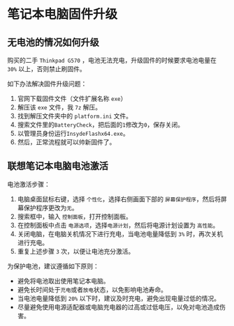 # 笔记本电脑固件升级

## 无电池的情况如何升级

购买的二手 `Thinkpad G570` ，电池无法充电，升级固件的时候要求电池电量在 `30%` 以上，否则禁止刷固件。

如下办法解决固件升级问题：

1. 官网下载固件文件（文件扩展名称 `exe`）
2. 解压该 `exe` 文件，我 `7z` 解压。
3. 找到解压文件夹中的 `platform.ini` 文件。
4. 搜索文件里的`BatteryCheck`，把后面的`1`修改为`0`，保存关闭。
5. 以管理员身份运行`InsydeFlashx64.exe`。
6. 然后，正常流程就可以帅新固件了。



## 联想笔记本电脑电池激活



电池激活步骤：

1. 电脑桌面鼠标右键，选择 `个性化`，选择右侧画面下部的 `屏幕保护程序`，然后将屏幕保护程序更改为`无`。
2. 搜索框中，输入 `控制面板`，打开控制面板。
3. 在控制面板中点击 `电源选项`，选择`电源计划`，然后将电源计划设置为 `高性能`。
4. 关闭电脑，在电脑关机情况下进行充电，当电池电量降低到 `3%` 时，再次关机进行充电。
5. 重复上述步骤 `3` 次，以便让电池充分激活。

为保护电池，建议遵循如下原则：

- 避免将电池取出使用笔记本电脑。
- 避免长时间处于`充电`或者`放电`状态，以免影响电池寿命。
- 当电池电量降低到 `20%` 以下时，建议及时充电，避免出现电量过低的情况。
- 尽量避免使用电源适配器或电脑充电器的过高或过低电压，以免对电池造成伤害。